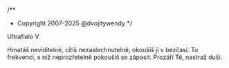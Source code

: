 /**
* Copyright 2007-2025 @dvojitywendy
*/

Ultrafialo V.

Hmatáš neviditelné,
cítíš nezaslechnutelné,
okoušíš ji v bezčasí.
Tu frekvenci,
s níž neprozřetelně
pokoušíš se zápasit.
Prozáří Tě,
nastraž duši.
